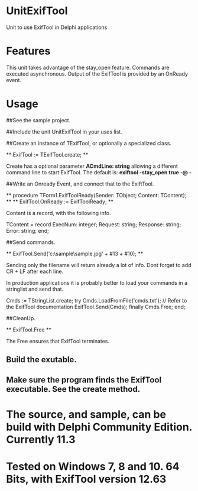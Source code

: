 # UnitExifTool
 Unit to use ExifTool in Delphi applications

# Features
 This unit takes advantage of the stay_open feature.
 Commands are executed asynchronous.
 Output of the ExifTool is provided by an OnReady event.

# Usage
 ##See the sample project.

 ##Include the unit UnitExifTool in your uses list.

 ##Create an instance of TExifTool, or optionally a specialized class.

 ** ExifTool := TExifTool.create; **

 Create has a optional parameter **ACmdLine: string** allowing a different command line to start ExifTool.
 The default is: **exiftool -stay_open true -@ -**  

 ##Write an Onready Event, and connect that to the ExiftTool.

 ** procedure TForm1.ExifToolReady(Sender: TObject; Content: TContent); **
 ** ExifTool.OnReady := ExifToolReady; **

 Content is a record, with the following info.

   TContent = record
     ExecNum: integer;
     Request: string;
     Response: string;
     Error: string;
   end;
 
 ##Send commands. 

 **  ExifTool.Send('c:\sample\sample.jpg' + #13 + #10); ** 

 Sending only the filename will return already a lot of info.
 Dont forget to add CR + LF after each line.

 In production applications it is probably better to load your commands in a stringlist and send that.

 Cmds := TStringList.create;
 try
   Cmds.LoadFromFile('cmds.txt'); // Refer to the ExifTool documentation
   ExifTool.Send(Cmds);
 finally
   Cmds.Free;
 end;

 ##CleanUp.

 ** ExifTool.Free **

 The Free ensures that ExifTool terminates.

 ## Build the exutable.

 ## Make sure the program finds the ExifTool executable. See the create method.

# The source, and sample, can be build with Delphi Community Edition. Currently 11.3

# Tested on Windows 7, 8 and 10. 64 Bits, with ExifTool version 12.63
